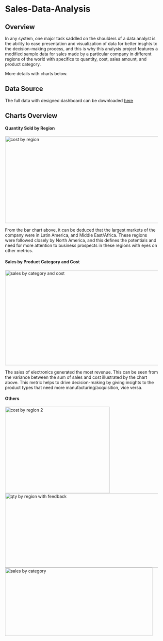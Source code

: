# Sales-Data-Analysis
## Overview
In any system, one major task saddled on the shoulders of a data analyst is the ability to ease presentation and visualization of data for better insghts to the decision-making process, and this is why this analysis project features a modified sample data for sales made by a particular company in different regions of the world with specifics to quantity, cost, sales amount, and product category.

More details with charts below.

## Data Source
The full data with designed dashboard can be downloaded [here](https://github.com/jayslim1/Sales-Data/blob/main/Data%20for%20Sales%20Analysis.xlsx)

## Charts Overview
#### Quantity Sold by Region
<img width="659" height="287" alt="cost by region" src="https://github.com/user-attachments/assets/5de228e2-6927-4270-9020-ad901ba7898a" />

From the bar chart above, it can be deduced that the largest markets of the company were in Latin America, and Middle East/Africa. These regions were followed closely by North America, and this defines the potentials and need for more attention to business prospects in these regions with eyes on other metrics.

#### Sales by Product Category and Cost
<img width="546" height="314" alt="sales by category and cost" src="https://github.com/user-attachments/assets/48fb949f-d377-413f-a1bf-1d146e8302c8" />

The sales of electronics generated the most revenue. This can be seen from the variance between the sum of sales and cost illustrated by the chart above. This metric helps to drive decision-making by giving insights to the product types that need more manufacturing/acquisition, vice versa.


#### Others
<img width="345" height="285" alt="cost by region 2" src="https://github.com/user-attachments/assets/813ab856-08a3-4a4a-be34-096f60ca8fc8" />
<img width="861" height="246" alt="qty by region with feedback" src="https://github.com/user-attachments/assets/9b2d35af-2adf-4f0f-b3fb-225782f9d522" />
<img width="486" height="225" alt="sales by category" src="https://github.com/user-attachments/assets/d93a774a-6211-470a-9a33-5b0218d9df9b" />
